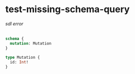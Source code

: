 # test-missing-schema-query

###### sdl error

####

```graphql @server
schema {
  mutation: Mutation
}

type Mutation {
  id: Int!
}
```
